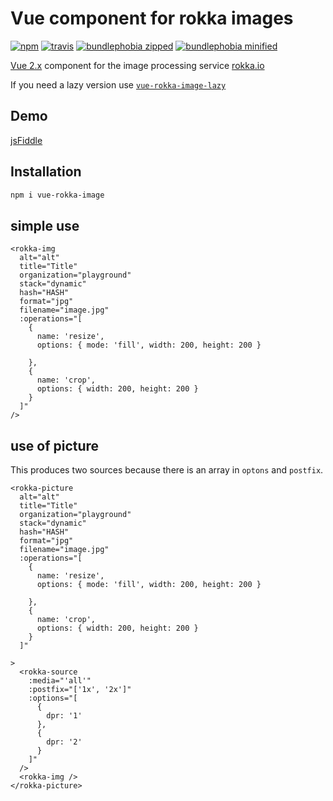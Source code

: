 # Vue component for rokka images

[![npm](https://badgen.net/npm/v/vue-rokka-image)](https://www.npmjs.com/package/vue-rokka-image)
[![travis](https://badgen.net/travis/rokka-io/vue-rokka-image/beta)](https://travis-ci.org/rokka-io/vue-rokka-image)
[![bundlephobia zipped](https://badgen.net/bundlephobia/min/vue-rokka-image)](https://bundlephobia.com/result?p=vue-rokka-image)
[![bundlephobia minified](https://badgen.net/bundlephobia/minzip/vue-rokka-image)](https://bundlephobia.com/result?p=vue-rokka-image)


[Vue 2.x](https://vuejs.org/) component for the image processing service [rokka.io](https://rokka.io/)

If you need a lazy version use [`vue-rokka-image-lazy`](https://github.com/rokka-io/vue-rokka-image-lazy)

## Demo 

[jsFiddle](https://jsfiddle.net/chregu/v4noLkgd/)

## Installation

```sh
npm i vue-rokka-image
```

## simple use

```vue
<rokka-img
  alt="alt"
  title="Title"
  organization="playground"
  stack="dynamic"
  hash="HASH"
  format="jpg"
  filename="image.jpg"
  :operations="[
    {
      name: 'resize',
      options: { mode: 'fill', width: 200, height: 200 }
     
    },
    { 
      name: 'crop', 
      options: { width: 200, height: 200 } 
    }
  ]"
/>
```

## use of picture
This produces two sources because there is an array in `optons` and `postfix`.



```vue
<rokka-picture
  alt="alt"
  title="Title"
  organization="playground"
  stack="dynamic"
  hash="HASH"
  format="jpg"
  filename="image.jpg"
  :operations="[
    {
      name: 'resize',
      options: { mode: 'fill', width: 200, height: 200 }
     
    },
    { 
      name: 'crop', 
      options: { width: 200, height: 200 } 
    }
  ]"
  
>
  <rokka-source
    :media="'all'"
    :postfix="['1x', '2x']"
    :options="[
      {
        dpr: '1'
      },
      {
        dpr: '2'
      }
    ]"
  />
  <rokka-img />
</rokka-picture>
```
